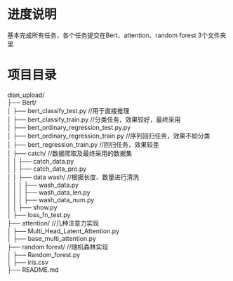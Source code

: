 # 进度说明
基本完成所有任务，各个任务提交在Bert、attention、random forest 3个文件夹里

# 项目目录
  dian_upload/  
  ├── Bert/  
  │   ├── bert_classify_test.py                           //用于直接推理  
  │   ├── bert_classify_train.py                          //分类任务，效果较好，最终采用  
  │   ├── bert_ordinary_regression_test.py.py  
  │   ├── bert_ordinary_regression_train.py               //序列回归任务，效果不如分类  
  │   ├── bert_regression_train.py                        //回归任务，效果较差  
  │   ├── catch/                                          //数据爬取及最终采用的数据集                                      
  │   │   ├── catch_data.py  
  │   │   ├── catch_data_pro.py  
  │   │   ├── data wash/                                  //根据长度、数量进行清洗          
  │   │   │   ├── wash_data.py  
  │   │   │   ├── wash_data_len.py  
  │   │   │   ├── wash_data_num.py  
  │   │   ├── show.py  
  │   ├── loss_fn_test.py  
  ├── attention/                                          //几种注意力实现  
  │   ├── Multi_Head_Latent_Attention.py  
  │   ├── base_multi_attention.py  
  ├── random forest/                                      //随机森林实现  
  │   ├── Random_forest.py  
  │   ├── iris.csv  
  ├── README.md  
